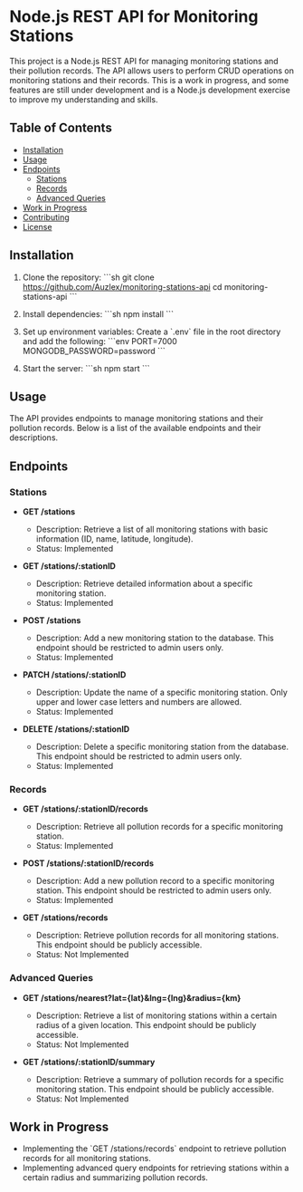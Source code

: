 
# Node.js REST API for Monitoring Stations

This project is a Node.js REST API for managing monitoring stations and their pollution records. The API allows users to perform CRUD operations on monitoring stations and their records. This is a work in progress, and some features are still under development and is a Node.js development exercise to improve my understanding and skills.

## Table of Contents

- [Installation](#installation)
- [Usage](#usage)
- [Endpoints](#endpoints)
  - [Stations](#stations)
  - [Records](#records)
  - [Advanced Queries](#advanced-queries)
- [Work in Progress](#work-in-progress)
- [Contributing](#contributing)
- [License](#license)

## Installation

1. Clone the repository:
   \`\`\`sh
   git clone https://github.com/Auzlex/monitoring-stations-api
   cd monitoring-stations-api
   \`\`\`

2. Install dependencies:
   \`\`\`sh
   npm install
   \`\`\`

3. Set up environment variables:
   Create a \`.env\` file in the root directory and add the following:
   \`\`\`env
    PORT=7000
    MONGODB_PASSWORD=password
   \`\`\`

4. Start the server:
   \`\`\`sh
   npm start
   \`\`\`

## Usage

The API provides endpoints to manage monitoring stations and their pollution records. Below is a list of the available endpoints and their descriptions.

## Endpoints

### Stations

- **GET /stations**
  - Description: Retrieve a list of all monitoring stations with basic information (ID, name, latitude, longitude).
  - Status: Implemented

- **GET /stations/:stationID**
  - Description: Retrieve detailed information about a specific monitoring station.
  - Status: Implemented

- **POST /stations**
  - Description: Add a new monitoring station to the database. This endpoint should be restricted to admin users only.
  - Status: Implemented

- **PATCH /stations/:stationID**
  - Description: Update the name of a specific monitoring station. Only upper and lower case letters and numbers are allowed.
  - Status: Implemented

- **DELETE /stations/:stationID**
  - Description: Delete a specific monitoring station from the database. This endpoint should be restricted to admin users only.
  - Status: Implemented

### Records

- **GET /stations/:stationID/records**
  - Description: Retrieve all pollution records for a specific monitoring station.
  - Status: Implemented

- **POST /stations/:stationID/records**
  - Description: Add a new pollution record to a specific monitoring station. This endpoint should be restricted to admin users only.
  - Status: Implemented

- **GET /stations/records**
  - Description: Retrieve pollution records for all monitoring stations. This endpoint should be publicly accessible.
  - Status: Not Implemented

### Advanced Queries

- **GET /stations/nearest?lat={lat}&lng={lng}&radius={km}**
  - Description: Retrieve a list of monitoring stations within a certain radius of a given location. This endpoint should be publicly accessible.
  - Status: Not Implemented

- **GET /stations/:stationID/summary**
  - Description: Retrieve a summary of pollution records for a specific monitoring station. This endpoint should be publicly accessible.
  - Status: Not Implemented

## Work in Progress

- Implementing the \`GET /stations/records\` endpoint to retrieve pollution records for all monitoring stations.
- Implementing advanced query endpoints for retrieving stations within a certain radius and summarizing pollution records.

<!-- ## Contributing

Contributions are welcome! Please open an issue or submit a pull request if you have any improvements or new features to add. -->

<!-- ## License

This project is licensed under the MIT License. See the [LICENSE](LICENSE) file for details." > README.md -->